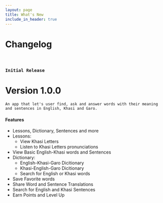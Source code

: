 ```yaml
---
layout: page
title: What's New
include_in_header: true
---
```


# Changelog

<br>

### `Initial Release`
# **Version 1.0.0**

	An app that let's user find, ask and answer words with their meaning and sentences in English, Khasi and Garo.

#### Features
- Lessons, Dictionary, Sentences and more
- Lessons:
	- View Khasi Letters
	- Listen to Khasi Letters pronunciations 
- View Basic English-Khasi words and Sentences
- Dictionary:
	- English-Khasi-Garo Dicitionary 
	- Khasi-English-Garo Dicitionary
	- Search for English or Khasi words
- Save Favorite words
- Share Word and Sentence Translations
- Search for English and Khasi Sentences
- Earn Points and Level Up

<br>